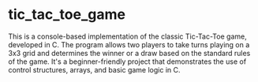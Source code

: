 # tic_tac_toe_game
This is a console-based implementation of the classic Tic-Tac-Toe game, developed in C. The program allows two players to take turns playing on a 3x3 grid and determines the winner or a draw based on the standard rules of the game. It's a beginner-friendly project that demonstrates the use of control structures, arrays, and basic game logic in C.
